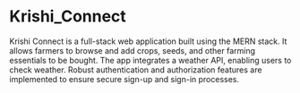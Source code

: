 # Krishi_Connect
Krishi Connect is a full-stack web application built using the MERN stack. It allows farmers to browse and add crops, seeds, and other farming essentials to be bought. The app integrates a weather API, enabling users to check weather. Robust authentication and authorization features are implemented to ensure secure sign-up and sign-in processes.
